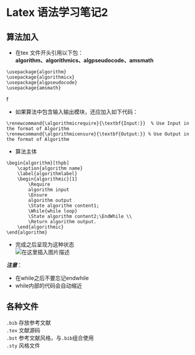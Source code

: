 # Latex 语法学习笔记2


## 算法加入
* 在tex 文件开头引用以下包：  
**algorithm、algorithmics、algpseudocode、amsmath**   
```buildoutcfg
\usepackage{algorithm}
\usepackage{algorithmicx}
\usepackage{algpseudocode}
\usepackage{amsmath}
```
f
* 如果算法中包含输入输出模块，还应加入如下代码：  
```buildoutcfg
\renewcommand{\algorithmicrequire}{\textbf{Input:}}  % Use Input in the format of Algorithm
\renewcommand{\algorithmicensure}{\textbf{Output:}} % Use Output in the format of Algorithm
```

* 算法主体  
```buildoutcfg
\begin{algorithm}[thpb]
	\caption{algorithm name}
	\label{algorithmlabel}
	\begin{algorithmic}[1]
		\Require
		algorithm input
		\Ensure
		algorithm output 
	    \State algorithm content1;
		\While{while loop}
		\State algorithm content2;\EndWhile \\
		\Return algorithm output.
	\end{algorithmic}
\end{algorithm}
```
* 完成之后呈现为这种状态   
![在这里插入图片描述](https://img-blog.csdnimg.cn/43c89f03543d4693b833c56f68448060.png?x-oss-process=image/watermark,type_ZHJvaWRzYW5zZmFsbGJhY2s,shadow_50,text_Q1NETiBAU3R1X2FydA==,size_16,color_FFFFFF,t_70,g_se,x_16#pic_center)

**_注意_**：   
* 在while之后不要忘记endwhile  
* while内部的代码会自动缩近

## 各种文件
`.bib` 存放参考文献  
`.tex` 文献源码  
`.bst` 参考文献风格，与`.bib`组合使用  
`.sty` 风格文件


